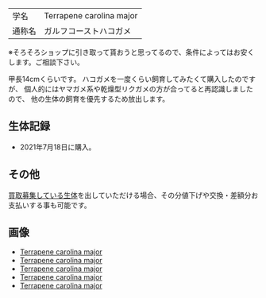 ---
---

|||
|:-|:-|
| 学名 | Terrapene carolina major |
| 通称名 | ガルフコーストハコガメ |

※そろそろショップに引き取って貰おうと思ってるので、条件によってはお安くします。ご相談下さい。

甲長14cmくらいです。
ハコガメを一度くらい飼育してみたくて購入したのですが、
個人的にはヤマガメ系や乾燥型リクガメの方が合ってると再認識しましたので、
他の生体の飼育を優先するため放出します。

## 生体記録

* 2021年7月18日に購入。

## その他

[買取募集している生体](/shopping/purchase-price-list)を出していただける場合、その分値下げや交換・差額分お支払いする事も可能です。

## 画像

* [Terrapene carolina major]({{site.baseurl}}/assets/img/shopping/creatures/terrapene-carolina-major/1/1.jpeg)
* [Terrapene carolina major]({{site.baseurl}}/assets/img/shopping/creatures/terrapene-carolina-major/1/2.jpeg)
* [Terrapene carolina major]({{site.baseurl}}/assets/img/shopping/creatures/terrapene-carolina-major/1/3.jpeg)
* [Terrapene carolina major]({{site.baseurl}}/assets/img/shopping/creatures/terrapene-carolina-major/1/4.jpeg)
* [Terrapene carolina major]({{site.baseurl}}/assets/img/shopping/creatures/terrapene-carolina-major/1/5.jpeg)
